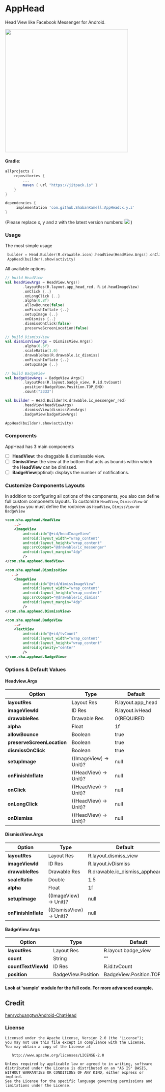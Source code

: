 AppHead
===========
Head View like Facebook Messenger for Android.

<img src="https://github.com/ShabanKamell/AppHead/blob/master/blob/raw/demo_new.gif" height="400">

#### Gradle:
```groovy
allprojects {
    repositories {
        ...
        maven { url "https://jitpack.io" }
    }
}

dependencies {
     implementation 'com.github.ShabanKamell:AppHead:x.y.z'
}
```
(Please replace x, y and z with the latest version numbers:  [![](https://jitpack.io/v/ShabanKamell/AppHead.svg)](https://jitpack.io/#ShabanKamell/AppHead)
)

### Usage
The most simple usage
``` kotlin
 builder = Head.Builder(R.drawable.icon).headView(HeadView.Args().onClick {..})
 AppHead(builder).show(activity)
```
All available options

``` kotlin
// build HeadView
val headViewArgs = HeadView.Args()
        .layoutRes(R.layout.app_head_red, R.id.headImageView)
        .onClick {..}
        .onLongClick {..}
        .alpha(0.8f)
        .allowBounce(false)
        .onFinishInflate {..}
        .setupImage {..}
        .onDismiss {..}
        .dismissOnClick(false)
        .preserveScreenLocation(false)

// build DismissView
val dismissViewArgs = DismissView.Args()
        .alpha(0.5f)
        .scaleRatio(1.0)
        .drawableRes(R.drawable.ic_dismiss)
        .onFinishInflate {..}
        .setupImage {..}

// build BadgeView
val badgeViewArgs = BadgeView.Args()
        .layoutRes(R.layout.badge_view, R.id.tvCount)
        .position(BadgeView.Position.TOP_END)
        .count("3333")

val builder = Head.Builder(R.drawable.ic_messenger_red)
        .headView(headViewArgs)
        .dismissView(dismissViewArgs)
        .badgeView(badgeViewArgs)

AppHead(builder).show(activity)
```
### Components
AppHead has 3 main components
- [ ] **HeadView**: the draggable & dismissable view.
- [ ] **DimissView**: the view at the bottom that acts as bounds within which the **HeadView** can be dimissed.
- [ ] **BadgeView**(optinal): displays the number of notifications.

### Customize Components Layouts
In addition to configuring all options of the components, you also can define full custom components layouts.
To customize `HeadView`, `DimissView` or `BadgeView` 
you must define the rootview as `HeadView`, `DimissView` or `BadgeView`

``` xml
<com.sha.apphead.HeadView 
    ..>
    <ImageView
        android:id="@+id/headImageView"
        android:layout_width="wrap_content"
        android:layout_height="wrap_content"
        app:srcCompat="@drawable/ic_messenger"
        android:layout_margin="4dp"
        />
</com.sha.apphead.HeadView>

```

``` xml
<com.sha.apphead.DismissView 
   ..>
    <ImageView
        android:id="@+id/dimissImageView"
        android:layout_width="wrap_content"
        android:layout_height="wrap_content"
        app:srcCompat="@drawable/ic_dimiss"
        android:layout_margin="4dp"
        />
</com.sha.apphead.DismissView>
```

``` xml
<com.sha.apphead.BadgeView
    ..>
    <TextView
        android:id="@+id/tvCount"
        android:layout_width="wrap_content"
        android:layout_height="wrap_content"
        android:gravity="center"
        />
</com.sha.apphead.BadgeView>
```

### Options & Default Values
#### Headview.Args

|          **Option**                       | **Type**                | **Default** |
| ------------------------------ | --------------------------- | ----------------------------- |
| **layoutRes**                  |    Layout Res               | R.layout.app_head             |
| **imageViewId**                |    ID Res                   | R.layout.ivHead               |
| **drawableRes**                |    Drawable Res             | 0(REQUIRED                    |
| **alpha**                      |    Float                    | 1f                            |
| **allowBounce**                |    Boolean                  | true                          |
| **preserveScreenLocation**     |    Boolean                  | true                          |
| **dismissOnClick**             |    Boolean                  | true                          |
| **setupImage**                 |    ((ImageView) -> Unit)?   | null                          |
| **onFinishInflate**            |    ((HeadView) -> Unit)?    | null                          |
| **onClick**                    |    ((HeadView) -> Unit)?    | null                          |
| **onLongClick**                |    ((HeadView) -> Unit)?    | null                          |
| **onDismiss**                  |    ((HeadView) -> Unit)?    | null                          |

#### DismissView.Args
|          **Option**                       | **Type**                | **Default** |
| ------------------------------ | --------------------------- | ----------------------------- |
| **layoutRes**                  |    Layout Res               | R.layout.dismiss_view         |
| **imageViewId**                |    ID Res                   | R.layout.ivDismiss            |
| **drawableRes**                |    Drawable Res             | R.drawable.ic_dismiss_apphead |
| **scaleRatio**                 |    Double                   | 1.5                           |
| **alpha**                      |    Float                    | 1f                            |
| **setupImage**                 |    ((ImageView) -> Unit)?   | null                          |
| **onFinishInflate**            |    ((DismissView) -> Unit)? | null                          |

#### BadgeView.Args
|          **Option**                       | **Type**                | **Default** |
| ------------------------------ | --------------------------- | ----------------------------- |
| **layoutRes**                  |    Layout Res               | R.layout.badge_view           |
| **count**                      |    String                   | ""                            |
| **countTextViewId**            |    ID Res                   | R.id.tvCount                  |
| **position**                   |    BadgeView.Position       | BadgeView.Position.TOP_END    |

#### Look at 'sample' module for the full code. For more advanced example.

## Credit
[henrychuangtw/Android-ChatHead](https://github.com/henrychuangtw/Android-ChatHead)
### License
```
Licensed under the Apache License, Version 2.0 (the "License");
you may not use this file except in compliance with the License.
You may obtain a copy of the License at

   http://www.apache.org/licenses/LICENSE-2.0

Unless required by applicable law or agreed to in writing, software
distributed under the License is distributed on an "AS IS" BASIS,
WITHOUT WARRANTIES OR CONDITIONS OF ANY KIND, either express or implied.
See the License for the specific language governing permissions and
limitations under the License.
```
